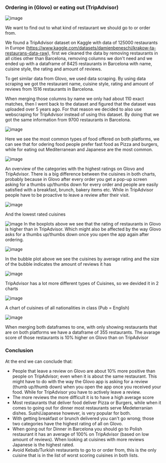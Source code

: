 ### Ordering in (Glovo) or eating out (TripAdvisor)

![image](https://user-images.githubusercontent.com/121023453/216971838-8f1c6669-f68d-4f91-95a3-8d3295ca4836.png)

We want to find out to what kind of restaurant we should go to or order from. 

We found a TripAdvisor dataset on Kaggle with data of 125000 restaurants in Europe (https://www.kaggle.com/datasets/damienbeneschi/krakow-ta-restaurans-data-raw), first we cleaned the data by removing restaurants in all cities other than Barcelona, removing columns we don't need and we ended up with a dataframe of 8425 restaurants in Barcelona with name, cuisine style, the rating and amount of reviews. 

To get similar data from Glovo, we used data scraping. By using data scraping we got the restaurant name, cuisine style, rating and amount of reviews from 1516 restaurants in Barcelona.

When merging those columns by name we only had about 110 exact matches, then I went back to the dataset and figured that the dataset was uploaded over 5 years ago. For that reason we decided to also use webscraping for TripAdvisor instead of using this dataset. By doing that we got the same information from 9700 restaurants in Barcelona.


![image](https://user-images.githubusercontent.com/121023453/216971245-16de2863-253f-4a7a-bc55-8b3d9c4fda98.png)


Here we see the most common types of food offered on both platforms, we can see that for odering food people prefer fast food as Pizza and burgers, while for eating out Mediterranean and Japanese are the most common. 


![image](https://user-images.githubusercontent.com/121023453/216972268-fe337714-e638-41d1-bfb5-b30b0888f020.png)


An overview of the categories with the highest ratings on Glovo and TripAdvisor. There is a big difference between the cuisines in both charts, probably because in Glovo after every order you get a pop-up screen asking for a thumbs up/thumbs down for every order and people are easily satisfied with a breakfast, brunch, bakery items etc. While in TripAdvisor people have to be proactive to leave a review after their visit. 


![image](https://user-images.githubusercontent.com/121023453/216974285-4532cfc5-186a-4d73-aeb2-4a4c907d33ed.png)

And the lowest rated cuisines

![image](https://user-images.githubusercontent.com/121023453/216980456-f09786b0-629a-48d2-b3a8-e10847b32078.png)
In the boxplots above we see that the rating of restaurants in Glovo is higher than in TripAdvisor. Which might also be affected by the way Glovo asks for a thumbs up/thumbs down once you open the app again after ordering. 

![image](https://user-images.githubusercontent.com/121023453/217066802-22780862-444e-468a-b840-7705e1dde5c7.png)

In the bubble plot above we see the cuisines by average rating and the size of the bubble indicates the amount of reviews it has


![image](https://user-images.githubusercontent.com/121023453/217068261-7bb52752-a4b7-4a6e-b7a7-d50fcd062d33.png)

TripAdvisor has a lot more different types of Cuisines, so we devided it in 2 charts 


![image](https://user-images.githubusercontent.com/121023453/217068390-d9cdacd1-e5e1-4577-81ee-d3e3d4dbc8ed.png)

A chart of cuisines of all nationalities in class (Pub = English)

![image](https://user-images.githubusercontent.com/121023453/216987376-4fba2e1a-36aa-42f1-b4fb-dbfdcc703036.png)

When merging both dataframes to one, with only showing restaurants that are on both platforms we have a dataframe of 355 restaurants. The avarage score of those restaurants is 10% higher on Glovo than on TripAdvisor

### Conclusion

At the end we can conclude that: 
- People that leave a review on Glovo are about 10% more positive than people on TripAdvisor; even when it is about the same restaurant. This might have to do with the way the Glovo app is asking for a review (thumb up/thumb down) when you open the app once you received your food. While for TripAdvisor you have to actively leave a review.
- The more reviews the more difficult it is to have a high average score 
- Most restaurants that deliver food deliver Pizza or Burgers, while when it comes to going out for dinner most restaurants serve Medeterranian dishes. Sushi/Japanese however, is very popular for both. 
- With getting breakfast or brunch delivered you can't go wrong; those two categories have the highest rating of all on Glovo.
- When going out for Dinner in Barcelona you should go to Polish restaurant it has an average of 100% on TripAdvisor (based on low amount of reviews). When looking at cuisines with more reviews Japanese is the highest rated. 
- Avoid Kebab/Turkish restaurants to go to or order from, this is the only cuisine that is in the list of worst scoring cuisines in both lists.
